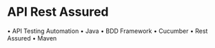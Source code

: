 # API Rest Assured
• API Testing Automation
• Java
• BDD Framework
• Cucumber
• Rest Assured
• Maven
